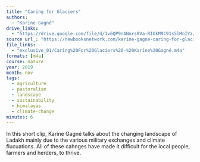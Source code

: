 ```yaml
---
title: "Caring for Glaciers"
authors:
  - "Karine Gagné"
drive_links:
  - "https://drive.google.com/file/d/1v6QP9nANnrs8Va-RIUkM9C91s5lMnIYz/view?usp=drive_link"
source url_: "https://newbooksnetwork.com/karine-gagne-caring-for-glaciers-land-animals-and-humanity-in-the-himalayas-u-washington-press-2019"
file_links:
  - "exclusive_01/Caring%20For%20Glaciers%20-%20Karine%20Gagné.m4a"
formats: [m4a]
course: nature
year: 2019
month: nov
tags:
  - agriculture
  - pastoralism
  - landscape
  - sustainability
  - himalayas
  - climate-change
minutes: 6
---
```

In this short clip, Karine Gagné talks about the changing landscape of Ladakh mainly due to the various military exchanges and climate flucuations. All of these cahnges have made it difficult for the local people, farmers and herders, to thrive.
